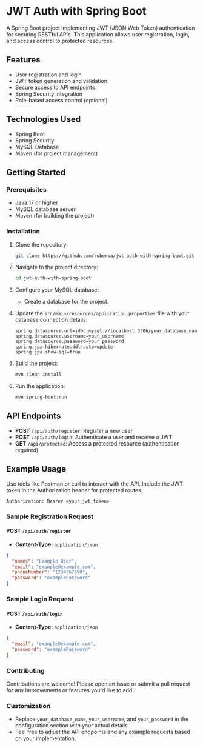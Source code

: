 # JWT Auth with Spring Boot

A Spring Boot project implementing JWT (JSON Web Token) authentication for securing RESTful APIs. This application allows user registration, login, and access control to protected resources.

## Features

- User registration and login
- JWT token generation and validation
- Secure access to API endpoints
- Spring Security integration
- Role-based access control (optional)

## Technologies Used

- Spring Boot
- Spring Security
- MySQL Database
- Maven (for project management)

## Getting Started

### Prerequisites

- Java 17 or higher
- MySQL database server
- Maven (for building the project)

### Installation

1. Clone the repository:
   ```bash
   git clone https://github.com/ruberwa/jwt-auth-with-spring-boot.git
   ```

2. Navigate to the project directory:
   ```bash
   cd jwt-auth-with-spring-boot
   ```

3. Configure your MySQL database:
   - Create a database for the project.

4. Update the `src/main/resources/application.properties` file with your database connection details:
   ```properties
   spring.datasource.url=jdbc:mysql://localhost:3306/your_database_name
   spring.datasource.username=your_username
   spring.datasource.password=your_password
   spring.jpa.hibernate.ddl-auto=update
   spring.jpa.show-sql=true
   ```

5. Build the project:
   ```bash
   mvn clean install
   ```

6. Run the application:
   ```bash
   mvn spring-boot:run
   ```

## API Endpoints

- **POST** `/api/auth/register`: Register a new user
- **POST** `/api/auth/login`: Authenticate a user and receive a JWT
- **GET** `/api/protected`: Access a protected resource (authentication required)

## Example Usage

Use tools like Postman or curl to interact with the API. Include the JWT token in the Authorization header for protected routes:
```
Authorization: Bearer <your_jwt_token>
```

### Sample Registration Request

#### **POST** `/api/auth/register`
- **Content-Type:** `application/json`

```json
{
  "names": "Example User",
  "email": "example@example.com",
  "phoneNumber": "1234567890",
  "password": "examplePassword"
}
```

### Sample Login Request

#### **POST** `/api/auth/login`
- **Content-Type:** `application/json`

```json
{
  "email": "example@example.com",
  "password": "examplePassword"
}
```

### Contributing

Contributions are welcome! Please open an issue or submit a pull request for any improvements or features you'd like to add.

### Customization

- Replace `your_database_name`, `your_username`, and `your_password` in the configuration section with your actual details.
- Feel free to adjust the API endpoints and any example requests based on your implementation.

